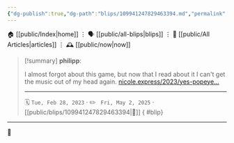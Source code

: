 ```yaml
---
{"dg-publish":true,"dg-path":"blips/109941247829463394.md","permalink":"/blips/109941247829463394/","title":"philipp on mastodon @ 2023-02-28"}
---
```



<div class="transclusion internal-embed is-loaded"><div class="markdown-embed">




🏠 [[public/Index\|home]]  ⋮ 🗣️ [[public/all-blips\|blips]] ⋮  📝 [[public/All Articles\|articles]]  ⋮ 🕰️ [[public/now\|now]]


</div></div>


> [!summary] **philipp**:
>
> I almost forgot about this game,  but now that I read about it I can't get the music out of my head again. [nicole.express/2023/yes-popeye…](https://nicole.express/2023/yes-popeye-the-sailor-man.html)
> - - -
>
> 🗓️ <code>Tue, Feb 28, 2023</code>  · ✏️ <code> Fri, May 2, 2025</code>  · [[public/blips/109941247829463394\|🔗]]
{ #blip}


- - -

 👾
